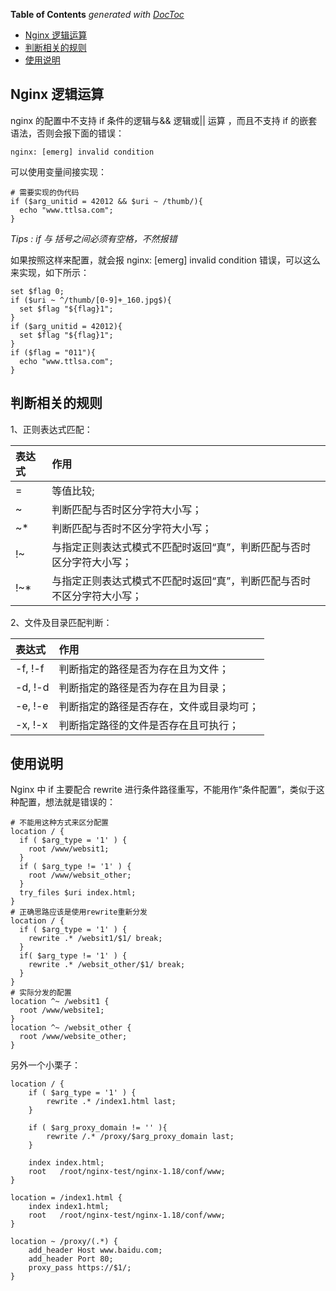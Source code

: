 <!-- START doctoc generated TOC please keep comment here to allow auto update -->
<!-- DON'T EDIT THIS SECTION, INSTEAD RE-RUN doctoc TO UPDATE -->
**Table of Contents**  *generated with [DocToc](https://github.com/thlorenz/doctoc)*

- [Nginx 逻辑运算](#nginx-%E9%80%BB%E8%BE%91%E8%BF%90%E7%AE%97)
- [判断相关的规则](#%E5%88%A4%E6%96%AD%E7%9B%B8%E5%85%B3%E7%9A%84%E8%A7%84%E5%88%99)
- [使用说明](#%E4%BD%BF%E7%94%A8%E8%AF%B4%E6%98%8E)

<!-- END doctoc generated TOC please keep comment here to allow auto update -->

## Nginx 逻辑运算

nginx 的配置中不支持 if 条件的逻辑与&& 逻辑或|| 运算 ，而且不支持 if 的嵌套语法，否则会报下面的错误：

    nginx: [emerg] invalid condition

可以使用变量间接实现：

```nginx
# 需要实现的伪代码
if ($arg_unitid = 42012 && $uri ~ /thumb/){
  echo "www.ttlsa.com";
}
```

_Tips : if 与 括号之间必须有空格，不然报错_

如果按照这样来配置，就会报 nginx: [emerg] invalid condition 错误，可以这么来实现，如下所示：

```nginx
set $flag 0;
if ($uri ~ ^/thumb/[0-9]+_160.jpg$){
  set $flag "${flag}1";
}
if ($arg_unitid = 42012){
  set $flag "${flag}1";
}
if ($flag = "011"){
  echo "www.ttlsa.com";
}
```

## 判断相关的规则

1、正则表达式匹配：

| 表达式 | 作用                                                                   |
| :----- | :--------------------------------------------------------------------- |
| =      | 等值比较;                                                              |
| ~      | 判断匹配与否时区分字符大小写；                                         |
| ~\*    | 判断匹配与否时不区分字符大小写；                                       |
| !~     | 与指定正则表达式模式不匹配时返回“真”，判断匹配与否时区分字符大小写；   |
| !~\*   | 与指定正则表达式模式不匹配时返回“真”，判断匹配与否时不区分字符大小写； |

2、文件及目录匹配判断：

| 表达式  | 作用                                     |
| :------ | :--------------------------------------- |
| -f, !-f | 判断指定的路径是否为存在且为文件；       |
| -d, !-d | 判断指定的路径是否为存在且为目录；       |
| -e, !-e | 判断指定的路径是否存在，文件或目录均可； |
| -x, !-x | 判断指定路径的文件是否存在且可执行；     |

## 使用说明

Nginx 中 if 主要配合 rewrite 进行条件路径重写，不能用作“条件配置”，类似于这种配置，想法就是错误的：

```nginx
# 不能用这种方式来区分配置
location / {
  if ( $arg_type = '1' ) {
    root /www/websit1;
  }
  if ( $arg_type != '1' ) {
    root /www/websit_other;
  }
  try_files $uri index.html;
}
# 正确思路应该是使用rewrite重新分发
location / {
  if ( $arg_type = '1' ) {
    rewrite .* /websit1/$1/ break;
  }
  if( $arg_type != '1' ) {
    rewrite .* /websit_other/$1/ break;
  }
}
# 实际分发的配置
location ^~ /websit1 {
  root /www/website1;
}
location ^~ /websit_other {
  root /www/website_other;
}
```

另外一个小栗子：

```nginx
location / {
    if ( $arg_type = '1' ) {
        rewrite .* /index1.html last;
    }

    if ( $arg_proxy_domain != '' ){
        rewrite /.* /proxy/$arg_proxy_domain last;
    }

    index index.html;
    root   /root/nginx-test/nginx-1.18/conf/www;
}

location = /index1.html {
    index index1.html;
    root   /root/nginx-test/nginx-1.18/conf/www;
}

location ~ /proxy/(.*) {
    add_header Host www.baidu.com;
    add_header Port 80;
    proxy_pass https://$1/;
}
```
